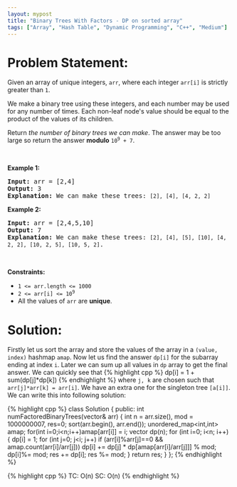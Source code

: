 ```yaml
---
layout: mypost
title: "Binary Trees With Factors - DP on sorted array"
tags: ["Array", "Hash Table", "Dynamic Programming", "C++", "Medium"]
---
```

# Problem Statement:
<p>Given an array of unique integers, <code>arr</code>, where each integer <code>arr[i]</code> is strictly greater than <code>1</code>.</p>

<p>We make a binary tree using these integers, and each number may be used for any number of times. Each non-leaf node&#39;s value should be equal to the product of the values of its children.</p>

<p>Return <em>the number of binary trees we can make</em>. The answer may be too large so return the answer <strong>modulo</strong> <code>10<sup>9</sup> + 7</code>.</p>

<p>&nbsp;</p>
<p><strong class="example">Example 1:</strong></p>

<pre>
<strong>Input:</strong> arr = [2,4]
<strong>Output:</strong> 3
<strong>Explanation:</strong> We can make these trees: <code>[2], [4], [4, 2, 2]</code></pre>

<p><strong class="example">Example 2:</strong></p>

<pre>
<strong>Input:</strong> arr = [2,4,5,10]
<strong>Output:</strong> 7
<strong>Explanation:</strong> We can make these trees: <code>[2], [4], [5], [10], [4, 2, 2], [10, 2, 5], [10, 5, 2]</code>.</pre>

<p>&nbsp;</p>
<p><strong>Constraints:</strong></p>

<ul>
	<li><code>1 &lt;= arr.length &lt;= 1000</code></li>
	<li><code>2 &lt;= arr[i] &lt;= 10<sup>9</sup></code></li>
	<li>All the values of <code>arr</code> are <strong>unique</strong>.</li>
</ul>

# Solution:
Firstly let us sort the array and store the values of the array in a `(value, index)` hashmap `amap`. Now let us find the answer `dp[i]` for the subarray ending at index `i`. Later we can sum up all values in `dp` array to get the final answer. We can quickly see that 
 {% highlight cpp %} 
dp[i] = 1 + sum(dp[j]*dp[k])
 {% endhighlight %}
where `j, k` are chosen such that `arr[j]*arr[k] = arr[i]`. We have an extra one for the singleton tree `[a[i]]`. We can write this into following solution:

 {% highlight cpp %} 
class Solution {
public:
    int numFactoredBinaryTrees(vector<int>& arr) 
    {
        int n = arr.size(), mod = 1000000007, res=0;
        sort(arr.begin(), arr.end());
        unordered_map<int,int> amap;
        for(int i=0;i<n;i++)amap[arr[i]] = i;
        vector<long> dp(n);
        for (int i=0; i<n; i++)
        {
            dp[i] = 1;
            for (int j=0; j<i; j++) if (arr[i]%arr[j]==0 && amap.count(arr[i]/arr[j])) 
                dp[i] += dp[j] * dp[amap[arr[i]/arr[j]]] % mod;
            dp[i]%= mod;
            res += dp[i];
            res %= mod;
        }
        return res;
    }
};
 {% endhighlight %}

 {% highlight cpp %} 
TC: O(n)
SC: O(n)
 {% endhighlight %}